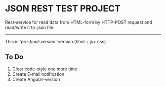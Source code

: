 # JSON REST TEST PROJECT

Rest-service for read data from HTML-form by HTTP-POST request and read/write it to .json file

____

This is '*pre-final-version*' version (html + js+ css)


## To Do

1. Clear code-style one more time
2. Create E-mail notification
3. Create Angular-version
